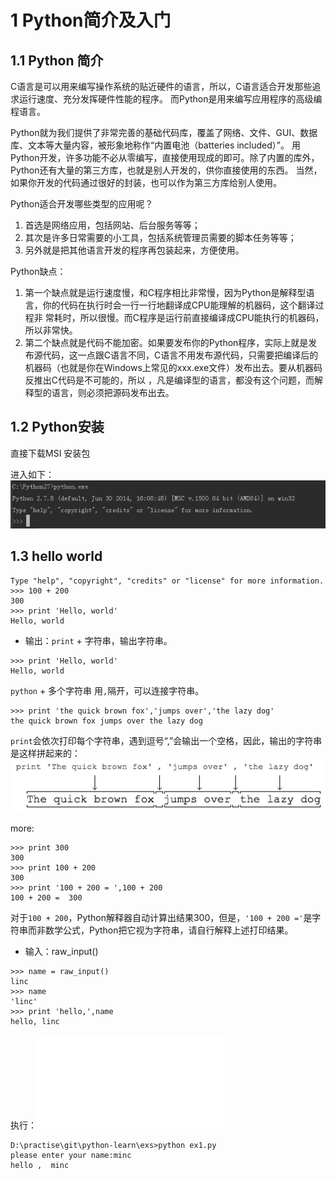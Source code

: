 # 1 Python简介及入门

## 1.1 Python 简介
C语言是可以用来编写操作系统的贴近硬件的语言，所以，C语言适合开发那些追求运行速度、充分发挥硬件性能的程序。
而Python是用来编写应用程序的高级编程语言。

Python就为我们提供了非常完善的基础代码库，覆盖了网络、文件、GUI、数据库、文本等大量内容，被形象地称作“内置电池（batteries included）”。
用Python开发，许多功能不必从零编写，直接使用现成的即可。除了内置的库外，Python还有大量的第三方库，也就是别人开发的，供你直接使用的东西。
当然，如果你开发的代码通过很好的封装，也可以作为第三方库给别人使用。

Python适合开发哪些类型的应用呢？

1. 首选是网络应用，包括网站、后台服务等等；
2. 其次是许多日常需要的小工具，包括系统管理员需要的脚本任务等等；
3. 另外就是把其他语言开发的程序再包装起来，方便使用。

Python缺点：

1. 第一个缺点就是运行速度慢，和C程序相比非常慢，因为Python是解释型语言，你的代码在执行时会一行一行地翻译成CPU能理解的机器码，这个翻译过程非
常耗时，所以很慢。而C程序是运行前直接编译成CPU能执行的机器码，所以非常快。
2. 第二个缺点就是代码不能加密。如果要发布你的Python程序，实际上就是发布源代码，这一点跟C语言不同，C语言不用发布源代码，只需要把编译后的机器码（也就是你在Windows上常见的xxx.exe文件）发布出去。要从机器码反推出C代码是不可能的，所以
，凡是编译型的语言，都没有这个问题，而解释型的语言，则必须把源码发布出去。

## 1.2 Python安装
  
直接下载MSI 安装包

进入如下：
![python1](../images/python1.png)

## 1.3 hello world

```
Type "help", "copyright", "credits" or "license" for more information.
>>> 100 + 200
300
>>> print 'Hello, world'
Hello, world
```

+ 输出：`print` + 字符串，输出字符串。
```
>>> print 'Hello, world'
Hello, world
```

`python` + 多个字符串 用`,`隔开，可以连接字符串。
```
>>> print 'the quick brown fox','jumps over','the lazy dog'
the quick brown fox jumps over the lazy dog
```
`print`会依次打印每个字符串，遇到逗号“,”会输出一个空格，因此，输出的字符串是这样拼起来的：
![python string](../images/print_string.png)

more:
```
>>> print 300
300
>>> print 100 + 200
300
>>> print '100 + 200 = ',100 + 200
100 + 200 =  300

```
对于`100 + 200`，Python解释器自动计算出结果300，但是，`'100 + 200 ='`是字符串而非数学公式，Python把它视为字符串，请自行解释上述打印结果。


+ 输入：raw_input()
```
>>> name = raw_input()
linc
>>> name
'linc'
>>> print 'hello,',name
hello, linc
```

执行：![ex1.py](../exs/ex1.py)
```
D:\practise\git\python-learn\exs>python ex1.py
please enter your name:minc
hello ,  minc
```